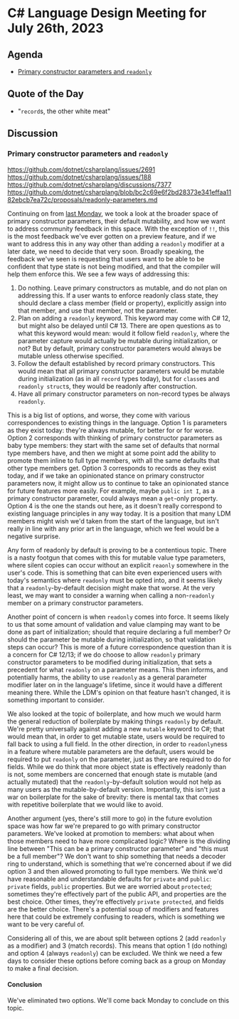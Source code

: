 # C# Language Design Meeting for July 26th, 2023

## Agenda

- [Primary constructor parameters and `readonly`](#primary-constructor-parameters-and-readonly)

## Quote of the Day

- "`record`s, the other white meat"

## Discussion

### Primary constructor parameters and `readonly`

https://github.com/dotnet/csharplang/issues/2691  
https://github.com/dotnet/csharplang/issues/188  
https://github.com/dotnet/csharplang/discussions/7377  
https://github.com/dotnet/csharplang/blob/bc2c69e6f2bd28373e341effaa1182ebcb7ea72c/proposals/readonly-parameters.md

Continuing on from [last Monday](LDM-2023-07-17.md#readonly-parameters), we took a look at the broader space of primary constructor parameters,
their default mutability, and how we want to address community feedback in this space. With the exception of `!!`, this is the most feedback we've
ever gotten on a preview feature, and if we want to address this in any way other than adding a `readonly` modifier at a later date, we need to
decide that very soon. Broadly speaking, the feedback we've seen is requesting that users want to be able to be confident that type state is not
being modified, and that the compiler will help them enforce this. We see a few ways of addressing this:

1. Do nothing. Leave primary constructors as mutable, and do not plan on addressing this. If a user wants to enforce readonly class state, they should
   declare a class member (field or property), explicitly assign into that member, and use that member, not the parameter.
2. Plan on adding a `readonly` keyword. This keyword may come with C# 12, but might also be delayed until C# 13. There are open questions as to
   what this keyword would mean: would it follow field `readonly`, where the parameter capture would actually be mutable during initialization, or not?
   But by default, primary constructor parameters would always be mutable unless otherwise specified.
3. Follow the default established by record primary constructors. This would mean that all primary constructor parameters would be mutable during
   initialization (as in all `record` types today), but for `class`es and `readonly struct`s, they would be readonly after construction.
4. Have all primary constructor parameters on non-record types be always `readonly`.

This is a big list of options, and worse, they come with various correspondences to existing things in the language. Option 1 is parameters as they
exist today: they're always mutable, for better for or for worse. Option 2 corresponds with thinking of primary constructor parameters as baby type
members: they start with the same set of defaults that normal type members have, and then we might at some point add the ability to promote them inline
to full type members, with all the same defaults that other type members get. Option 3 corresponds to records as they exist today, and if we take an
opinionated stance on primary constructor parameters now, it might allow us to continue to take an opinionated stance for future features more easily.
For example, maybe `public int I`, as a primary constructor parameter, could always mean a `get`-only property. Option 4 is the one the stands out here,
as it doesn't really correspond to existing language principles in any way today. It is a position that many LDM members might wish we'd taken from the
start of the language, but isn't really in line with any prior art in the language, which we feel would be a negative surprise.

Any form of readonly by default is proving to be a contentious topic. There is a nasty footgun that comes with this for mutable value type parameters,
where silent copies can occur without an explicit `reaonly` somewhere in the user's code. This is something that can bite even experienced users with
today's semantics where `readonly` must be opted into, and it seems likely that a `readonly`-by-default decision might make that worse. At the very
least, we may want to consider a warning when calling a non-`readonly` member on a primary constructor parameters.

Another point of concern is when `readonly` comes into force. It seems likely to us that some amount of validation and value clamping may want to
be done as part of initialization; should that require declaring a full member? Or should the parameter be mutable during initialization, so that
validation steps can occur? This is more of a future correspondence question than it is a concern for C# 12/13; if we do choose to allow `readonly`
primary constructor parameters to be modified during initialization, that sets a precedent for what `readonly` on a parameter means. This then informs,
and potentially harms, the ability to use `readonly` as a general parameter modifier later on in the language's lifetime, since it would have a
different meaning there. While the LDM's opinion on that feature hasn't changed, it is something important to consider.

We also looked at the topic of boilerplate, and how much we would harm the general reduction of boilerplate by making things `readonly` by default. We're
pretty universally against adding a new `mutable` keyword to C#; that would mean that, in order to get mutable state, users would be required to fall back
to using a full field. In the other direction, in order to `readonly`ness in a feature where mutable parameters are the default, users would be required
to put `readonly` on the parameter, just as they are required to do for fields. While we do think that more object state is effectively readonly than is
not, some members are concerned that enough state is mutable (and actually mutated) that the `readonly`-by-default solution would not help as many users
as the mutable-by-default version. Importantly, this isn't just a war on boilerplate for the sake of brevity: there is mental tax that comes with repetitive
boilerplate that we would like to avoid.

Another argument (yes, there's still more to go) in the future evolution space was how far we're prepared to go with primary constructor parameters. We've
looked at promotion to members: what about when those members need to have more complicated logic? Where is the dividing line between "This can be a
primary constructor parameter" and "this must be a full member"? We don't want to ship something that needs a decoder ring to understand, which is something
that we're concerned about if we did option 3 and then allowed promoting to full type members. We think we'd have reasonable and understandable defaults for
`private` and `public`: `private` fields, `public` properties. But we are worried about `protected`; sometimes they're effectively part of the public
API, and properties are the best choice. Other times, they're effectively `private protected`, and fields are the better choice. There's a potential soup
of modifiers and features here that could be extremely confusing to readers, which is something we want to be very careful of.

Considering all of this, we are about split between options 2 (add `readonly` as a modifier) and 3 (match records). This means that option 1 (do nothing)
and option 4 (always `readonly`) can be excluded. We think we need a few days to consider these options before coming back as a group on Monday to make a
final decision.

#### Conclusion

We've eliminated two options. We'll come back Monday to conclude on this topic.
